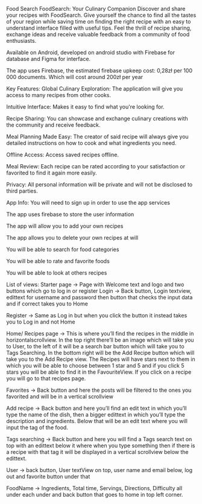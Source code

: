 Food Search
FoodSearch: Your Culinary Companion
Discover and share your recipes with FoodSearch. Give yourself the chance to find all the tastes of your region while saving time on finding the right recipe with an easy to understand interface filled with useful tips. Feel the thrill of recipe sharing, exchange ideas and receive valuable feedback from a community of food enthusiasts.

Available on Android, developed on android studio with Firebase for database and Figma for interface.

The app uses Firebase, the estimated firebase upkeep cost: 0,28zł per 100 000 documents. Which will cost around 200zł per year

Key Features:
Global Culinary Exploration: The application will give you access to many recipes from other cooks.

Intuitive Interface: Makes it easy to find what you're looking for.

Recipe Sharing: You can showcase and exchange culinary creations with the community and receive
feedback.

Meal Planning Made Easy: The creator of said recipe will always give you detailed instructions on how to cook and what ingredients you need.

Offline Access: Access saved recipes offline.

Meal Review: Each recipe can be rated according to your satisfaction or favorited to find it again more
easily.

Privacy: All personal information will be private and will not be disclosed to third parties.

App Info:
You will need to sign up in order to use the app services

The app uses firebase to store the user information

The app will allow you to add your own recipes

The app allows you to delete your own recipes at will

You will be able to search for food categories

You will be able to rate and favorite foods

You will be able to look at others recipes

List of views:
Starter page -> Page with Welcome text and logo and two buttons which go to log in or register
Login -> Back button, Login textview, edittext for username and password then button that checks the input data and if correct takes you to Home

Register -> Same as Log in but when you click the button it instead takes you to Log in and not Home

Home/ Recipes page -> This is where you’ll find the recipes in the middle in horizontalscrollview. In the top right there’ll be an image which will take you to User, to the left of it will be a search bar button which will take you to Tags Searching. In the bottom right will be the Add Recipe button which will take you to the Add Recipe view. The Recipes will have stars next to them in which you will be able to choose between 1 star and 5 and if you click 5 stars you will be able to find it in the FavouriteView. If you click on a recipe you will go to that recipes page.

Favorites -> Back button and here the posts will be filtered to the ones you favorited and will be in a vertical scrollview

Add recipe -> Back button and here you’ll find an edit text in which you’ll type the name of the dish, then a bigger edittext in which you’ll type the description and ingredients. Below that will be an edit text where you will input the tag of the food.

Tags searching -> Back button and here you will find a Tags search text on top with an edittext below it where when you type something then if there is a recipe with that tag it will be displayed in a vertical scrollview below the edittext.

User -> back button, User textView on top, user name and email below, log out and favorite button under that

FoodName -> Ingredients, Total time, Servings, Directions, Difficulty all under each under and back button that goes to home in top left corner.
